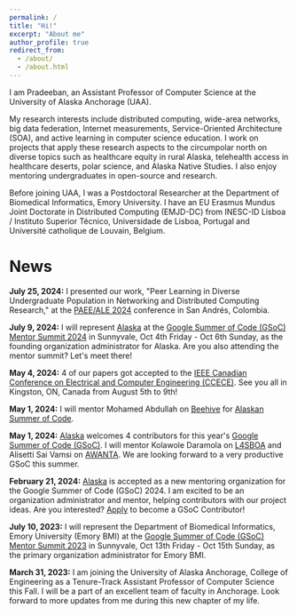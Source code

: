 ```yaml
---
permalink: /
title: "Hi!"
excerpt: "About me"
author_profile: true
redirect_from: 
  - /about/
  - /about.html
---
```


I am Pradeeban, an Assistant Professor of Computer Science at the University of Alaska Anchorage (UAA). 

My research interests include distributed computing, wide-area networks, big data federation, Internet measurements, Service-Oriented Architecture (SOA), and active learning in computer science education. I work on projects that apply these research aspects to the circumpolar north on diverse topics such as healthcare equity in rural Alaska, telehealth access in healthcare deserts, polar science, and Alaska Native Studies. I also enjoy mentoring undergraduates in open-source and research.

Before joining UAA, I was a Postdoctoral Researcher at the Department of Biomedical Informatics, Emory University. I have an EU Erasmus Mundus Joint Doctorate in Distributed Computing (EMJD-DC) from INESC-ID Lisboa / Instituto Superior Técnico, Universidade de Lisboa, Portugal and Université catholique de Louvain, Belgium. 


News
======

**July 25, 2024:** I presented our work, "Peer Learning in Diverse Undergraduate Population in Networking and Distributed Computing Research," at the [PAEE/ALE 2024](https://paee-ale-2024.pbllatam.org/) conference in San Andrés, Colombia.

**July 9, 2024:** I will represent [Alaska](https://github.com/uaanchorage/GSoC/) at the [Google Summer of Code (GSoC) Mentor Summit 2024](https://sites.google.com/view/2024mentorsummit/) in Sunnyvale, Oct 4th Friday - Oct 6th Sunday, as the founding organization administrator for Alaska. Are you also attending the mentor summit? Let's meet there!

**May 4, 2024:** 4 of our papers got accepted to the [IEEE Canadian Conference on Electrical and Computer Engineering (CCECE)](https://ccece2024.ieee.ca). See you all in Kingston, ON, Canada from August 5th to 9th!

**May 1, 2024:** I will mentor Mohamed Abdullah on [Beehive](https://github.com/KathiraveluLab/Beehive) for [Alaskan Summer of Code](https://github.com/uaanchorage/GSoC/blob/main/Alaskan-Summer-of-Code.md).

**May 1, 2024:** [Alaska](https://github.com/uaanchorage/GSoC/) welcomes 4 contributors for this year's [Google Summer of Code (GSoC)](https://summerofcode.withgoogle.com/programs/2024/organizations/alaska). I will mentor Kolawole Daramola on [L4SBOA](https://github.com/KathiraveluLab/L4SBOA) and Alisetti Sai Vamsi on [AWANTA](https://github.com/KathiraveluLab/AWANTA/). We are looking forward to a very productive GSoC this summer.

**February 21, 2024:** [Alaska](https://github.com/uaanchorage/GSoC/) is accepted as a new mentoring organization for the Google Summer of Code (GSoC) 2024. I am excited to be an organization administrator and mentor, helping contributors with our project ideas. Are you interested? [Apply](https://summerofcode.withgoogle.com/) to become a GSoC Contributor!

**July 10, 2023:** I will represent the Department of Biomedical Informatics, Emory University (Emory BMI) at the [Google Summer of Code (GSoC) Mentor Summit 2023](https://sites.google.com/view/gsoc2023mentorsummit) in Sunnyvale, Oct 13th Friday - Oct 15th Sunday, as the primary organization administrator for Emory BMI.

**March 31, 2023:** I am joining the University of Alaska Anchorage, College of Engineering as a Tenure-Track Assistant Professor of Computer Science this Fall. I will be a part of an excellent team of faculty in Anchorage. Look forward to more updates from me during this new chapter of my life.
